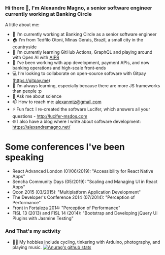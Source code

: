 ### Hi there 👋, I'm Alexandre Magno, a senior software engineer currently working at Banking Circle

A little about me:

- 🔭 I’m currently working at Banking Circle as a senior software engineer
- 🏠 I'm from Teófilo Otoni, Minas Gerais, Brazil, a small city in the countryside
- 🌱 I’m currently learning GitHub Actions, GraphQL and playing around with Open AI with [AIPR](https://github.com/marketplace/actions/creates-a-pr-to-solve-an-issue-using-chatgpt)
- 👯 I've been working with app development, payment APIs, and now banking operations and high-scale front-ends
- 💻 I’m looking to collaborate on open-source software with Gitpay (https://gitpay.me)
- 📖 I’m always learning, especially because there are more JS frameworks than people :p
- 💬 Ask me about science
- 📫 How to reach me: alexanmtz@gmail.com
- ⚡ Fun fact: I re-created the software Lucifer, which answers all your questions - http://lucifer-msdos.com
- 🌐 I also have a blog where I write about software development: https://alexandremagno.net/

# Some conferences I've been speaking

- React Advanced London (01/06/2019): "Accessibility for React Native Apps"
- Sencha Community Days (05/2019): "Scaling and Managing UI in React Apps"
- Qcon 2015 (03/2015): "Multiplatform Application Development"
- The Developer's Conference 2014 (07/2014): "Perception of Performance"
- Front in Fortaleza 2014: "Perception of Performance"
- FISL 13 (2013) and FISL 14 (2014): "Bootstrap and Developing jQuery UI Plugins with Jasmine Testing"

### And That's my activity

- 🚴‍♂️ My hobbies include cycling, tinkering with Arduino, photography, and playing music. 
[![Anurag's github stats](https://github-readme-stats.vercel.app/api?username=alexanmtz)](https://github.com/anuraghazra/github-readme-stats)
